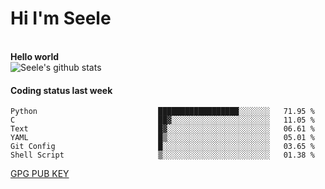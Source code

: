 <h1>Hi I'm Seele</h1>
<br>
<b> Hello world</b>
<br>
<img src="https://github-readme-stats.vercel.app/api?username=Seele0oO&show_icons=true&icon_color=0366d6&bg_color=ffffff&hide_title=true&hide=contribs&include_all_commits=true" alt="Seele's github stats"/>
<br>

<h4>Coding status last week </h4>

<!--START_SECTION:waka-->

```text
Python                           ██████████████████░░░░░░░   71.95 %
C                                ██▓░░░░░░░░░░░░░░░░░░░░░░   11.05 %
Text                             █▓░░░░░░░░░░░░░░░░░░░░░░░   06.61 %
YAML                             █▒░░░░░░░░░░░░░░░░░░░░░░░   05.01 %
Git Config                       █░░░░░░░░░░░░░░░░░░░░░░░░   03.65 %
Shell Script                     ▒░░░░░░░░░░░░░░░░░░░░░░░░   01.38 %
```

<!--END_SECTION:waka-->



[GPG PUB KEY](https://keys.openpgp.org/vks/v1/by-fingerprint/3FCE91BF5B9666B55B67213C4C57B7824A5B6680)

